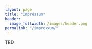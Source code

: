```yaml
---
layout: page
title: "Impressum"
header:
  image_fullwidth: /images/header.png
permalink: "/impressum/"
---
```



TBD

